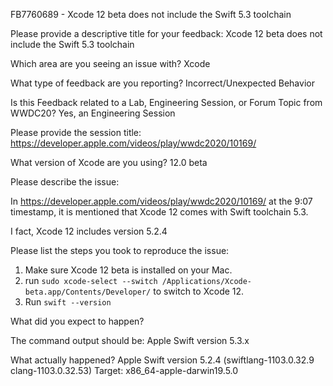 FB7760689  - Xcode 12 beta does not include the Swift 5.3 toolchain

Please provide a descriptive title for your feedback:
Xcode 12 beta does not include the Swift 5.3 toolchain

Which area are you seeing an issue with?
Xcode

What type of feedback are you reporting?
Incorrect/Unexpected Behavior

Is this Feedback related to a Lab, Engineering Session, or Forum Topic from WWDC20?
Yes, an Engineering Session

Please provide the session title:
https://developer.apple.com/videos/play/wwdc2020/10169/

What version of Xcode are you using?
12.0 beta

Please describe the issue:

In https://developer.apple.com/videos/play/wwdc2020/10169/ at the 9:07 timestamp, it is mentioned that Xcode 12 comes with Swift toolchain 5.3.

I fact, Xcode 12 includes version 5.2.4

Please list the steps you took to reproduce the issue:

1. Make sure Xcode 12 beta is installed on your Mac.
2. run `sudo xcode-select --switch /Applications/Xcode-beta.app/Contents/Developer/` to switch to Xcode 12.
3. Run `swift --version`

What did you expect to happen?

The command output should be: 
Apple Swift version 5.3.x

What actually happened?
Apple Swift version 5.2.4 (swiftlang-1103.0.32.9 clang-1103.0.32.53)
Target: x86_64-apple-darwin19.5.0
